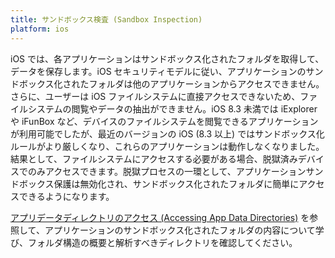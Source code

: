 ```yaml
---
title: サンドボックス検査 (Sandbox Inspection)
platform: ios
---
```


iOS では、各アプリケーションはサンドボックス化されたフォルダを取得して、データを保存します。iOS セキュリティモデルに従い、アプリケーションのサンドボックス化されたフォルダは他のアプリケーションからアクセスできません。さらに、ユーザーは iOS ファイルシステムに直接アクセスできないため、ファイルシステムの閲覧やデータの抽出ができません。iOS 8.3 未満では iExplorer や iFunBox など、デバイスのファイルシステムを閲覧できるアプリケーションが利用可能でしたが、最近のバージョンの iOS (8.3 以上) ではサンドボックス化ルールがより厳しくなり、これらのアプリケーションは動作しなくなりました。結果として、ファイルシステムにアクセスする必要がある場合、脱獄済みデバイスでのみアクセスできます。脱獄プロセスの一環として、アプリケーションサンドボックス保護は無効化され、サンドボックス化されたフォルダに簡単にアクセスできるようになります。

[アプリデータディレクトリのアクセス (Accessing App Data Directories)](MASTG-TECH-0059.md) を参照して、アプリケーションのサンドボックス化されたフォルダの内容について学び、フォルダ構造の概要と解析すべきディレクトリを確認してください。
